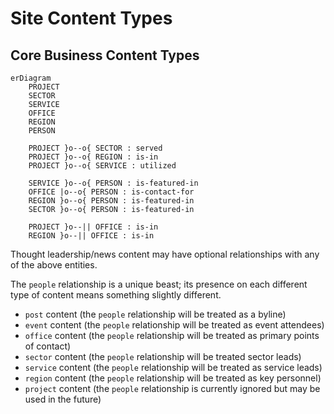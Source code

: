 # Site Content Types

## Core Business Content Types

```mermaid
erDiagram
    PROJECT
    SECTOR
    SERVICE
    OFFICE
    REGION
    PERSON

    PROJECT }o--o{ SECTOR : served
    PROJECT }o--o{ REGION : is-in
    PROJECT }o--o{ SERVICE : utilized

    SERVICE }o--o{ PERSON : is-featured-in
    OFFICE |o--o{ PERSON : is-contact-for
    REGION }o--o{ PERSON : is-featured-in
    SECTOR }o--o{ PERSON : is-featured-in

    PROJECT }o--|| OFFICE : is-in
    REGION }o--|| OFFICE : is-in
```

Thought leadership/news content may have optional relationships with any of the above entities.

The `people` relationship is a unique beast; its presence on each different type of content means something slightly different.

- `post` content (the `people` relationship will be treated as a byline)
- `event` content (the `people` relationship will be treated as event attendees)
- `office` content (the `people` relationship will be treated as primary points of contact)
- `sector` content (the `people` relationship will be treated sector leads)
- `service` content (the `people` relationship will be treated as service leads)
- `region` content (the `people` relationship will be treated as key personnel)
- `project` content (the `people` relationship is currently ignored but may be used in the future)
